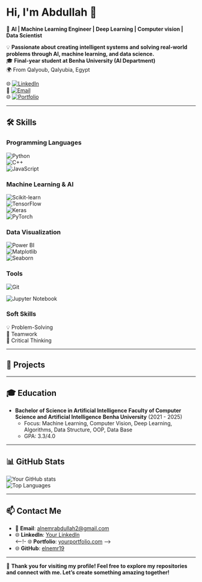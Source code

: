 

<!--
## Hi there 👋
**elnemr19/elnemr19** is a ✨ _special_ ✨ repository because its `README.md` (this file) appears on your GitHub profile.

Here are some ideas to get you started:

- 🔭 I’m currently working on ...
- 🌱 I’m currently learning ...
- 👯 I’m looking to collaborate on ...
- 🤔 I’m looking for help with ...
- 💬 Ask me about ...
- 📫 How to reach me: ...
- 😄 Pronouns: ...
- ⚡ Fun fact: ...
-->






# Hi, I'm Abdullah 👋  

🚀 **AI | Machine Learning Engineer | Deep Learning | Computer vision | Data Scientist**  

💡 **Passionate about creating intelligent systems and solving real-world problems through AI, machine learning, and data science.**  
🎓 **Final-year student at Benha University (AI Department)**  
🌍 From Qalyoub, Qalyubia, Egypt  

🌐 [![LinkedIn](https://img.shields.io/badge/-LinkedIn-blue?style=flat&logo=Linkedin&logoColor=white)](https://www.linkedin.com/in/yourprofile)  
📩 [![Email](https://img.shields.io/badge/-Email-d14836?style=flat&logo=Gmail&logoColor=white)](mailto:youremail@example.com)  
🌐 [![Portfolio](https://img.shields.io/badge/-Portfolio-black?style=flat&logo=firefox&logoColor=white)](https://yourportfolio.com)  

---

## 🛠️ Skills

### **Programming Languages**
![Python](https://img.shields.io/badge/-Python-3776AB?style=flat&logo=python&logoColor=white)  
![C++](https://img.shields.io/badge/-C++-00599C?style=flat&logo=cplusplus&logoColor=white)  
![JavaScript](https://img.shields.io/badge/-JavaScript-F7DF1E?style=flat&logo=javascript&logoColor=black)

### **Machine Learning & AI**
![Scikit-learn](https://img.shields.io/badge/-Scikit%20Learn-F7931E?style=flat&logo=scikit-learn&logoColor=white)  
![TensorFlow](https://img.shields.io/badge/-TensorFlow-FF6F00?style=flat&logo=tensorflow&logoColor=white)  
![Keras](https://img.shields.io/badge/-Keras-D00000?style=flat&logo=keras&logoColor=white)  
![PyTorch](https://img.shields.io/badge/-PyTorch-EE4C2C?style=flat&logo=pytorch&logoColor=white)

### **Data Visualization**
![Power BI](https://img.shields.io/badge/-Power%20BI-F2C811?style=flat&logo=power-bi&logoColor=black)  
![Matplotlib](https://img.shields.io/badge/-Matplotlib-006400?style=flat&logo=python&logoColor=white)  
![Seaborn](https://img.shields.io/badge/-Seaborn-3776AB?style=flat&logo=python&logoColor=white)

### **Tools**
![Git](https://img.shields.io/badge/-Git-F05032?style=flat&logo=git&logoColor=white)  
<!--![Docker](https://img.shields.io/badge/-Docker-2496ED?style=flat&logo=docker&logoColor=white) --> 
![Jupyter Notebook](https://img.shields.io/badge/-Jupyter-0078D7?style=flat&logo=jupyter&logoColor=white)

### **Soft Skills**
💡 Problem-Solving  
👥 Teamwork  
🧠 Critical Thinking  

---

## 💼 Projects

<!--
### [🌦️ Weather Prediction App](https://github.com/YourUsername/WeatherPredictionApp)  
- **Description**: A user-friendly web app for weather condition prediction using machine learning models.  
- **Tech Stack**: ![Python](https://img.shields.io/badge/-Python-3776AB?style=flat&logo=python&logoColor=white), ![Streamlit](https://img.shields.io/badge/-Streamlit-FF4B4B?style=flat&logo=streamlit&logoColor=white), ![Scikit-learn](https://img.shields.io/badge/-Scikit--learn-F7931E?style=flat&logo=scikit-learn&logoColor=white)  
- **Features**: Users can upload files for predictions, and it supports multiple input formats.

### [🩺 Chest X-ray Pneumonia Detection](https://github.com/YourUsername/ChestXrayPneumoniaDetection)  
- **Description**: A CNN-based model that detects pneumonia from chest X-ray images with high accuracy.  
- **Tech Stack**: ![TensorFlow](https://img.shields.io/badge/-TensorFlow-FF6F00?style=flat&logo=tensorflow&logoColor=white), ![Keras](https://img.shields.io/badge/-Keras-D00000?style=flat&logo=keras&logoColor=white)  
- **Results**: Achieved 87.66% test accuracy using a robust CNN architecture.

### [😊 FER2013 Emotion Recognition](https://github.com/YourUsername/FER2013EmotionRecognition)  
- **Description**: A deep learning model trained on the FER2013 dataset to classify facial expressions into 7 categories.  
- **Tech Stack**: ![Python](https://img.shields.io/badge/-Python-3776AB?style=flat&logo=python&logoColor=white), ![TensorFlow](https://img.shields.io/badge/-TensorFlow-FF6F00?style=flat&logo=tensorflow&logoColor=white), ![Keras](https://img.shields.io/badge/-Keras-D00000?style=flat&logo=keras&logoColor=white)  
- **Key Challenges**: Addressed imbalanced datasets and overfitting by applying augmentation, dropout, and BatchNormalization.
-->

---

## 🎓 Education  

- **Bachelor of Science in Artificial Intelligence**
  **Faculty of Computer Science and Artificial Intelligence** 
  **Benha University** (2021 - 2025)  
  - Focus: Machine Learning, Computer Vision, Deep Learning, Algorithms, Data Structure, OOP, Data Base
  - GPA: 3.3/4.0  

---

## 📊 GitHub Stats  

![Your GitHub stats](https://github-readme-stats.vercel.app/api?username=YourUsername&show_icons=true&theme=radical)  
![Top Languages](https://github-readme-stats.vercel.app/api/top-langs/?username=YourUsername&layout=compact&theme=radical)

---

## 📫 Contact Me  

- 📧 **Email**: [alnemrabdullah2@gmail.com](mailto:alnemrabdullah2@gmail.com)  
- 🌐 **LinkedIn**: [Your LinkedIn](https://www.linkedin.com/in/yourprofile)  
<--!- 🌐 **Portfolio**: [yourportfolio.com](https://yourportfolio.com)  -->
- 🌐 **GitHub**: [elnemr19](https://github.com/elnemr19)  

---

🌟 **Thank you for visiting my profile! Feel free to explore my repositories and connect with me. Let’s create something amazing together!**
